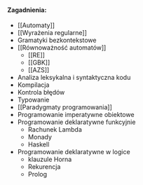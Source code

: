 
#### Zagadnienia:
- [[Automaty]]
- [[Wyrażenia regularne]]
- Gramatyki bezkontekstowe
- [[Równoważność automatów]]
	- [[RE]]
	- [[GBK]]
	- [[AZS]]
- Analiza leksykalna i syntaktyczna kodu
- Kompilacja
- Kontrola błędów
-  Typowanie
- [[Paradygmaty programowania]]
- Programowanie imperatywne obiektowe
- Programowanie deklaratywne funkcyjnie
	- Rachunek Lambda
	- Monady
	- Haskell
- Programowanie deklaratywne w logice
	- klauzule Horna
	- Rekurencja
	- Prolog